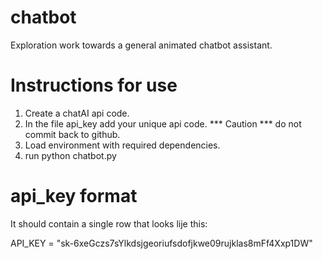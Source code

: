 # chatbot
Exploration work towards a general animated chatbot assistant.

# Instructions for use
1. Create a chatAI api code.
2. In the file api_key add your unique api code. *** Caution *** do not commit back to github.
3. Load environment with required dependencies.
4. run python chatbot.py


# api_key format
It should contain a single row that looks lije this:

API_KEY = "sk-6xeGczs7sYlkdsjgeoriufsdofjkwe09rujklas8mFf4Xxp1DW"